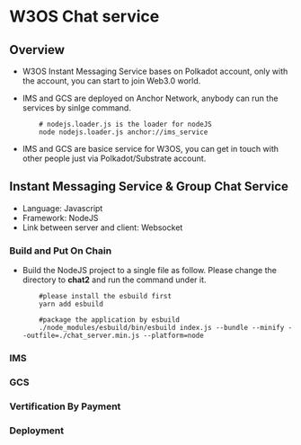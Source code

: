 # W3OS Chat service

## Overview

- W3OS Instant Messaging Service bases on Polkadot account, only with the account, you can start to join Web3.0 world.

- IMS and GCS are deployed on Anchor Network, anybody can run the services by sinlge command.

    ```SHELL
        # nodejs.loader.js is the loader for nodeJS
        node nodejs.loader.js anchor://ims_service
    ```

- IMS and GCS are basice service for W3OS, you can get in touch with other people just via Polkadot/Substrate account.

## Instant Messaging Service & Group Chat Service

- Language: Javascript
- Framework: NodeJS
- Link between server and client: Websocket

### Build and Put On Chain

- Build the NodeJS project to a single file as follow. Please change the directory to **chat2** and run the command under it.

    ```SHELL
        #please install the esbuild first
        yarn add esbuild

        #package the application by esbuild
        ./node_modules/esbuild/bin/esbuild index.js --bundle --minify --outfile=./chat_server.min.js --platform=node
    ```

### IMS

### GCS

### Vertification By Payment

### Deployment